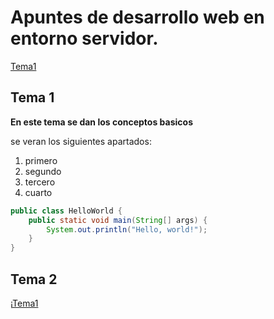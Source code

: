  # Apuntes de desarrollo web en entorno servidor.
 [Tema1](Tema1/README.md)

 ## Tema 1 
**En este tema se dan los conceptos basicos**

se veran los siguientes apartados:

1. primero
2. segundo
3. tercero
4. cuarto


```java
public class HelloWorld {
    public static void main(String[] args) {
        System.out.println("Hello, world!");
    }
}
```

 ## Tema 2
¡[Tema1](https://imgv3.fotor.com/images/homepage-feature-card/PNG-de-coches.jpg)

